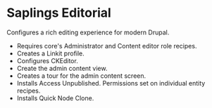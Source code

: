 # Saplings Editorial

Configures a rich editing experience for modern Drupal.

* Requires core's Administrator and Content editor role recipes.
* Creates a Linkit profile.
* Configures CKEditor.
* Create the admin content view.
* Creates a tour for the admin content screen.
* Installs Access Unpublished. Permissions set on individual entity recipes.
* Installs Quick Node Clone.
